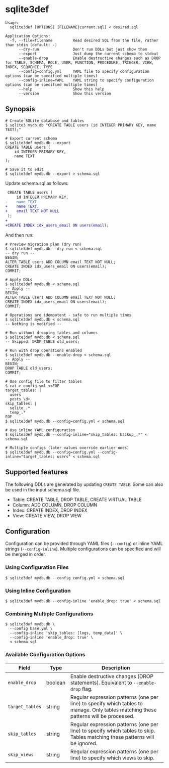# sqlite3def

```
Usage:
  sqlite3def [OPTIONS] [FILENAME|current.sql] < desired.sql

Application Options:
  -f, --file=filename         Read desired SQL from the file, rather than stdin (default: -)
      --dry-run               Don't run DDLs but just show them
      --export                Just dump the current schema to stdout
      --enable-drop           Enable destructive changes such as DROP for TABLE, SCHEMA, ROLE, USER, FUNCTION, PROCEDURE, TRIGGER, VIEW, INDEX, SEQUENCE, TYPE
      --config=config.yml     YAML file to specify configuration options (can be specified multiple times)
      --config-inline=YAML    YAML string to specify configuration options (can be specified multiple times)
      --help                  Show this help
      --version               Show this version
```

## Synopsis

```shell
# Create SQLite database and tables
$ sqlite3 mydb.db "CREATE TABLE users (id INTEGER PRIMARY KEY, name TEXT);"

# Export current schema
$ sqlite3def mydb.db --export
CREATE TABLE users (
    id INTEGER PRIMARY KEY,
    name TEXT
);

# Save it to edit
$ sqlite3def mydb.db --export > schema.sql
```

Update schema.sql as follows:

```diff
 CREATE TABLE users (
     id INTEGER PRIMARY KEY,
-    name TEXT
+    name TEXT,
+    email TEXT NOT NULL
 );
+
+CREATE INDEX idx_users_email ON users(email);
```

And then run:

```shell
# Preview migration plan (dry run)
$ sqlite3def mydb.db --dry-run < schema.sql
-- dry run --
BEGIN;
ALTER TABLE users ADD COLUMN email TEXT NOT NULL;
CREATE INDEX idx_users_email ON users(email);
COMMIT;

# Apply DDLs
$ sqlite3def mydb.db < schema.sql
-- Apply --
BEGIN;
ALTER TABLE users ADD COLUMN email TEXT NOT NULL;
CREATE INDEX idx_users_email ON users(email);
COMMIT;

# Operations are idempotent - safe to run multiple times
$ sqlite3def mydb.db < schema.sql
-- Nothing is modified --

# Run without dropping tables and columns
$ sqlite3def mydb.db < schema.sql
-- Skipped: DROP TABLE old_users;

# Run with drop operations enabled
$ sqlite3def mydb.db --enable-drop < schema.sql
-- Apply --
BEGIN;
DROP TABLE old_users;
COMMIT;

# Use config file to filter tables
$ cat > config.yml <<EOF
target_tables: |
  users
  posts_\d+
skip_tables: |
  sqlite_.*
  temp_.*
EOF
$ sqlite3def mydb.db --config=config.yml < schema.sql

# Use inline YAML configuration
$ sqlite3def mydb.db --config-inline="skip_tables: backup_.*" < schema.sql

# Multiple configs (later values override earlier ones)
$ sqlite3def mydb.db --config=config.yml --config-inline="target_tables: users" < schema.sql
```

## Supported features

The following DDLs are generated by updating `CREATE TABLE`.
Some can also be used in the input schema.sql file.

- Table: CREATE TABLE, DROP TABLE, CREATE VIRTUAL TABLE
- Column: ADD COLUMN, DROP COLUMN
- Index: CREATE INDEX, DROP INDEX
- View: CREATE VIEW, DROP VIEW

## Configuration

Configuration can be provided through YAML files (`--config`) or inline YAML strings (`--config-inline`). Multiple configurations can be specified and will be merged in order.

### Using Configuration Files

```shell
$ sqlite3def mydb.db --config config.yml < schema.sql
```

### Using Inline Configuration

```shell
$ sqlite3def mydb.db --config-inline 'enable_drop: true' < schema.sql
```

### Combining Multiple Configurations

```shell
$ sqlite3def mydb.db \
  --config base.yml \
  --config-inline 'skip_tables: [logs, temp_data]' \
  --config-inline 'enable_drop: true' \
  < schema.sql
```

### Available Configuration Options

| Field | Type | Description |
|-------|------|-------------|
| `enable_drop` | boolean | Enable destructive changes (DROP statements). Equivalent to `--enable-drop` flag. |
| `target_tables` | string | Regular expression patterns (one per line) to specify which tables to manage. Only tables matching these patterns will be processed. |
| `skip_tables` | string | Regular expression patterns (one per line) to specify which tables to skip. Tables matching these patterns will be ignored. |
| `skip_views` | string | Regular expression patterns (one per line) to specify which views to skip. |
